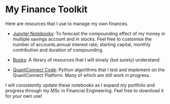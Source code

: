 # My Finance Toolkit
Here are resources that I use to manage my own finances.

- <a href="https://github.com/kenneth-yap/financetoolkit/tree/main/Jupyter%20Notebooks">Jupyter Notebooks</a>: To forecast the compounding effect of my money in multiple savings account and in stocks. Feel free to customise the number of accounts,annual interest rate, starting capital, monthly contribution and duration of compounding.

- <a href="https://github.com/kenneth-yap/financetoolkit/tree/main/Books">Books</a>: A library of resources that I will slowly (but surely) understand.

- <a href="https://github.com/kenneth-yap/financetoolkit/tree/main/QuantConnect%20Code">QuantConnect Code</a>: Python algorithms that I test and implement on the QuantConnect Platform. Many of which are still work in progress.

I will consistently update these notebooks as I expand my portfolio and progress through my MSc in Financial Engineering. Feel free to download it for your own use!
